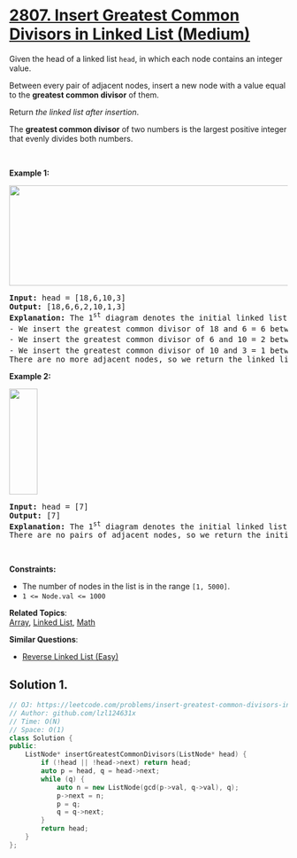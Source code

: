 # [2807. Insert Greatest Common Divisors in Linked List (Medium)](https://leetcode.com/problems/insert-greatest-common-divisors-in-linked-list)

<p>Given the head of a linked list <code>head</code>, in which each node contains an integer value.</p>

<p>Between every pair of adjacent nodes, insert a new node with a value equal to the <strong>greatest common divisor</strong> of them.</p>

<p>Return <em>the linked list after insertion</em>.</p>

<p>The <strong>greatest common divisor</strong> of two numbers is the largest positive integer that evenly divides both numbers.</p>

<p>&nbsp;</p>
<p><strong class="example">Example 1:</strong></p>
<img alt="" src="https://assets.leetcode.com/uploads/2023/07/18/ex1_copy.png" style="width: 641px; height: 181px;" />
<pre>
<strong>Input:</strong> head = [18,6,10,3]
<strong>Output:</strong> [18,6,6,2,10,1,3]
<strong>Explanation:</strong> The 1<sup>st</sup> diagram denotes the initial linked list and the 2<sup>nd</sup> diagram denotes the linked list after inserting the new nodes (nodes in blue are the inserted nodes).
- We insert the greatest common divisor of 18 and 6 = 6 between the 1<sup>st</sup> and the 2<sup>nd</sup> nodes.
- We insert the greatest common divisor of 6 and 10 = 2 between the 2<sup>nd</sup> and the 3<sup>rd</sup> nodes.
- We insert the greatest common divisor of 10 and 3 = 1 between the 3<sup>rd</sup> and the 4<sup>th</sup> nodes.
There are no more adjacent nodes, so we return the linked list.
</pre>

<p><strong class="example">Example 2:</strong></p>
<img alt="" src="https://assets.leetcode.com/uploads/2023/07/18/ex2_copy1.png" style="width: 51px; height: 191px;" />
<pre>
<strong>Input:</strong> head = [7]
<strong>Output:</strong> [7]
<strong>Explanation:</strong> The 1<sup>st</sup> diagram denotes the initial linked list and the 2<sup>nd</sup> diagram denotes the linked list after inserting the new nodes.
There are no pairs of adjacent nodes, so we return the initial linked list.
</pre>

<p>&nbsp;</p>
<p><strong>Constraints:</strong></p>

<ul>
	<li>The number of nodes in the list is in the range <code>[1, 5000]</code>.</li>
	<li><code>1 &lt;= Node.val &lt;= 1000</code></li>
</ul>


**Related Topics**:  
[Array](https://leetcode.com/tag/array), [Linked List](https://leetcode.com/tag/linked-list), [Math](https://leetcode.com/tag/math)

**Similar Questions**:
* [Reverse Linked List (Easy)](https://leetcode.com/problems/reverse-linked-list)

## Solution 1.

```cpp
// OJ: https://leetcode.com/problems/insert-greatest-common-divisors-in-linked-list
// Author: github.com/lzl124631x
// Time: O(N)
// Space: O(1)
class Solution {
public:
    ListNode* insertGreatestCommonDivisors(ListNode* head) {
        if (!head || !head->next) return head;
        auto p = head, q = head->next;
        while (q) {
            auto n = new ListNode(gcd(p->val, q->val), q);
            p->next = n;
            p = q;
            q = q->next;
        }
        return head;
    }
};
```